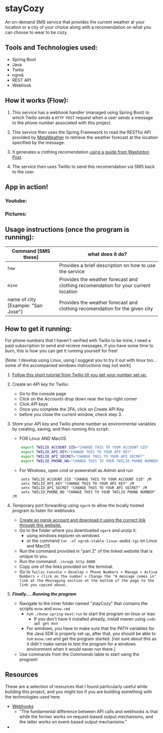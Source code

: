 # stayCozy
An on-demand SMS service that provides the current weather at your location or a city of your choice along with a recomendation on what you can choose to wear to be cozy. 

## Tools and Technologies used:
- Spring Boot
- Java
- Twilio
- ngrok
- REST API
- Webhook

## How it works (Flow):

1. This service has a webhook handler (managed using Spring Boot) to which Twilio sends a `HTTP POST` request when a user sends a message to the phone number associated with this project. 

2. This service then uses the Spring Framework to read the RESTful API provided by [MetaWeather](https://www.metaweather.com/api/) to retrieve the weather forecast at the location specified by the message. 

3. It generates a clothing recomendation [using a guide from Washinton Post](https://www.washingtonpost.com/weather/2018/10/30/weather-is-what-you-wear-unpacking-clothing-connected-different-climate-conditions-united-states/). 

4. The service then uses Twillio to send this recomendation via SMS back to the user.

## App in action!

### Youtube:

### Pictures:

## Usage instructions (once the program is running):
Command [SMS these]                 |   what does it do?
---                                 |   ------
`how`                               |   Provides a brief description on how to use the service 
`mine`                              |   Provides the weather forecast and clothing recomendation for your current location
name of city [Example: "San Jose"]  |   Provides the weather forecast and clothing recomendation for the given city

## How to get it running:
For phone numbers that I haven't verified with Twilio to be mine, I need a paid subscription to send and recieve messages, if you have some time to burn, this is how you can get it running yourself for free!

[Note: I develop using Linux, using I suggest you to try it out with linux too... some of the accompanied windows instructions may not work]

1. [Follow this short tutorial from Twilio till you get your number set up.](https://www.twilio.com/docs/usage/tutorials/how-to-use-your-free-trial-account)

2. Create an API key for Twilio:
    - Go to the console page
    - Click on the *Accounts* drop down near the top-right corner
    - Click *API keys*
    - Once you complete the 2FA, click on Create API Key
    - before you close the current window, check step 3.

3. Store your API key and Twilio phone number as environmental variables by creating, saving, and then running this script:
    
    - FOR Linux AND MacOS 
    ```bash
        export TWILIO_ACCOUNT_SID="CHANGE THIS TO YOUR ACCOUNT SID" 
        export TWILIO_API_KEY="CHANGE THIS TO YOUR API KEY"
        export TWILIO_API_SECRET="CHANGE THIS TO YOUR API SECRET"
        export TWILIO_PHONE_NO="CHANGE THIS TO YOUR TWILIO PHONE NUMBER"
      ```
    - For Windows, open cmd or powershell as *Admin* and run
    ```
        setx TWILIO_ACCOUNT_SID "CHANGE THIS TO YOUR ACCOUNT SID" /M
        setx TWILIO_API_KEY "CHANGE THIS TO YOUR API KEY" /M
        setx TWILIO_API_SECRET "CHANGE THIS TO YOUR API SECRET" /M
        setx TWILIO_PHONE_NO "CHANGE THIS TO YOUR TWILIO PHONE NUMBER" /M
      ```
4. Temporary port forwarding using `ngork` to allow the locally hosted program to listen for webhooks 
    - [Create an ngrok account and download it using the correct link through this website.](https://dashboard.ngrok.com/get-started/setup)
    - Go to the folder where you downloaded `ngork` and unzip it:
        - using windows explorer on windows
        - or the command `tar -xf ngrok-stable-linux-amd64.tgz` on Linux and MacOS
    - Run the command provided in "part 2" of the linked website that is unique to you.
    - Run the command: `./nrogk http 8080`
    - Copy one of the links provided on the terminal.
    - Go to `Twilio Console > Develop > Phone Numbers > Manage > Active Numbers > click on the number > Change the "A message comes in" link at the Messaging section at the bottom of the page to the link you copied above.`


5. ***Finally.... Running the program***
    - Navigate to the inner folder named "stayCozy" that contains the scripts `mvnw` and `mvnw.cmd`
        - run `./mvnw spring-boot:run` to start the program on linux or mac
            - If you don't have it installed already, install maven using `sudo apt get mvn`
        - For windows, you have to make sure that the PATH variables for the Java SDK is properly set up, after that, you should be able to run `mvnw.cmd` and get the program started. [not sure about this as it didn't make sense to test the program for a windows environment when it would never run there.] 
    - Use commands from the *Commands* table to start using the program!


## Resources
These are a selection of resources that I found particularly useful while building this project, and you might too if you are building something with the technologies used here.

- [Webhooks](https://www.chargebee.com/blog/what-are-webhooks-explained/)
    - "The fundamental difference between API calls and webhooks is that while the former works on request-based output mechanisms, and the latter works on event-based output mechanisms."
- 


